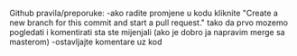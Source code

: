 Github pravila/preporuke:
-ako radite promjene u kodu kliknite "Create a new branch for this commit and start a pull request." tako da prvo mozemo pogledati i komentirati sta ste mijenjali (ako je dobro ja napravim merge sa masterom)
-ostavljajte komentare uz kod 

